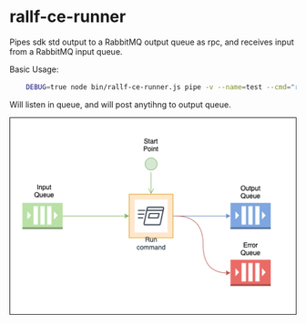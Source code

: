 # rallf-ce-runner

Pipes sdk std output to a RabbitMQ output queue as rpc, and receives input from a RabbitMQ input queue.

Basic Usage:
```sh
    DEBUG=true node bin/rallf-ce-runner.js pipe -v --name=test --cmd="rallf-js run -t ./test-task/basic-example"
```

Will listen in queue, and will post anytihng to output queue.

![](./rallf-ce-runner.png)
